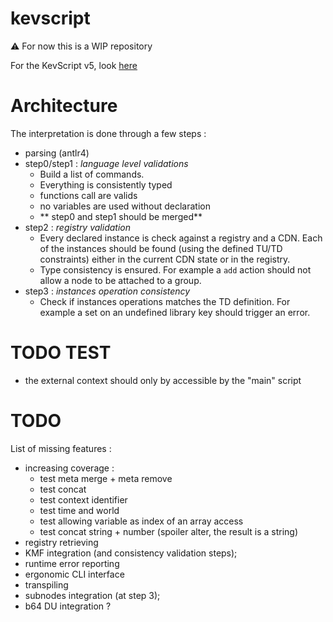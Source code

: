 # kevscript
:warning: For now this is a WIP repository  

For the KevScript v5, look [here](https://github.com/dukeboard/kevoree/tree/master/kevoree-core/org.kevoree.kevscript)

# Architecture
The interpretation is done through a few steps :
 * parsing (antlr4)
 * step0/step1 : *language level validations*
   * Build a list of commands.
   * Everything is consistently typed
   * functions call are valids
   * no variables are used without declaration
   * ** step0 and step1 should be merged**
 * step2 : *registry validation*
   * Every declared instance is check against a registry and a CDN. Each of the instances should be found (using the defined TU/TD constraints) either in the current CDN state or in the registry.
   * Type consistency is ensured. For example a `add` action should not allow a node to be attached to a group.
 * step3 : *instances operation consistency*
   * Check if instances operations matches the TD definition. For example a set on an undefined library key should trigger an error.

# TODO TEST
 * the external context should only by accessible by the "main" script

# TODO
List of missing features :
 * increasing coverage :
     * test meta merge + meta remove
     * test concat
     * test context identifier
     * test time and world
     * test allowing variable as index of an array access
     * test concat string + number (spoiler alter, the result is a string)
 * registry retrieving
 * KMF integration (and consistency validation steps);
 * runtime error reporting
 * ergonomic CLI interface
 * transpiling
 * subnodes integration (at step 3);
 * b64 DU integration ?